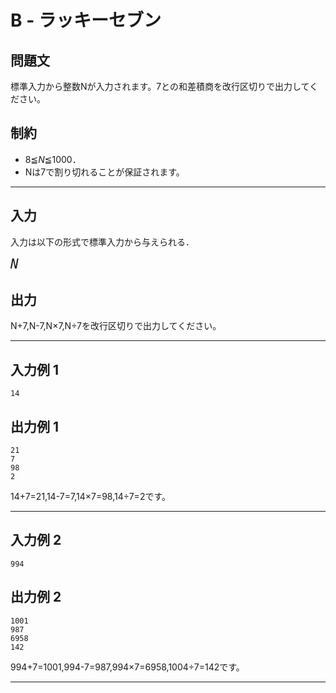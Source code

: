 # B - ラッキーセブン

## 問題文
標準入力から整数Nが入力されます。7との和差積商を改行区切りで出力してください。

## 制約
* 8≦*N*≦1000．
* Nは7で割り切れることが保証されます。
***
## 入力
入力は以下の形式で標準入力から与えられる．

<pre>
<span style="font-size: 150%"><var>N</var>
</pre>
## 出力
N+7,N-7,N×7,N÷7を改行区切りで出力してください。

***
## 入力例 1 
```
14
```
## 出力例 1
```
21
7
98
2
```
14+7=21,14-7=7,14×7=98,14÷7=2です。
***
## 入力例 2
```
994
```
## 出力例 2
```
1001
987
6958
142
```
994+7=1001,994-7=987,994×7=6958,1004÷7=142です。
***
